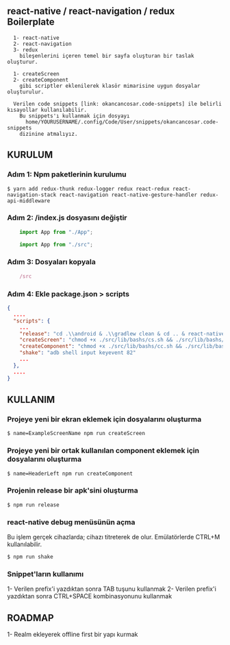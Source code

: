 ## react-native / react-navigation / redux Boilerplate
```
  1- react-native 
  2- react-navigation
  3- redux 
    bileşenlerini içeren temel bir sayfa oluşturan bir taslak oluşturur.

  1- createScreen
  2- createComponent
    gibi scriptler eklenilerek klasör mimarisine uygun dosyalar oluşturulur.

  Verilen code snippets [link: okancancosar.code-snippets] ile belirli kısayollar kullanılabilir.
    Bu snippets'ı kullanmak için dosyayı
      home/YOURUSERNAME/.config/Code/User/snippets/okancancosar.code-snippets
    dizinine atmalıyız.
```

## KURULUM

### Adım 1: Npm paketlerinin kurulumu
```console
$ yarn add redux-thunk redux-logger redux react-redux react-navigation-stack react-navigation react-native-gesture-handler redux-api-middleware
```

### Adım 2: /index.js dosyasını değiştir 
```jsx
	import App from "./App";
```
```jsx
	import App from "./src";
```


### Adım 3: Dosyaları kopyala
```jsx
	/src
```

### Adım 4: Ekle package.json > scripts
```json
{
  ....
  "scripts": {
    ...
    "release": "cd .\\android & .\\gradlew clean & cd .. & react-native run-android --variant=release",
    "createScreen": "chmod +x ./src/lib/bashs/cs.sh && ./src/lib/bashs/cs.sh ${name}",
    "createComponent": "chmod +x ./src/lib/bashs/cc.sh && ./src/lib/bashs/cc.sh ${name}",
    "shake": "adb shell input keyevent 82"
    ...
  },
  ....
}
```


## KULLANIM

### Projeye yeni bir ekran eklemek için dosyalarını oluşturma
```console
$ name=ExampleScreenName npm run createScreen
```

### Projeye yeni bir ortak kullanılan component eklemek için dosyalarını oluşturma
```console
$ name=HeaderLeft npm run createComponent
```

### Projenin release bir apk'sini oluşturma
```console
$ npm run release
```

### react-native debug menüsünün açma
Bu işlem gerçek cihazlarda; cihazı titreterek de olur. Emülatörlerde CTRL+M kullanılabilir.
```console
$ npm run shake
```

### Snippet'ların kullanımı
  1- Verilen prefix'i yazdıktan sonra TAB tuşunu kullanmak
  2- Verilen prefix'i yazdıktan sonra CTRL+SPACE kombinasyonunu kullanmak


## ROADMAP
  1- Realm ekleyerek offline first bir yapı kurmak
